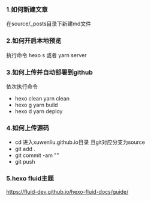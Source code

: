 ### 1.如何新建文章
在source/_posts目录下新建md文件

### 2.如何开启本地预览
执行命令 hexo s 或者 yarn server

### 3.如何上传并自动部署到github
依次执行命令 
+ hexo clean    yarn clean
+ hexo g        yarn build
+ hexo d        yarn deploy

### 4.如何上传源码
+ cd 进入xuwenliu.github.io目录 且git对应分支为source
+ git add .
+ git commit -am ""
+ git push


### 5.hexo fluid主题
https://fluid-dev.github.io/hexo-fluid-docs/guide/

